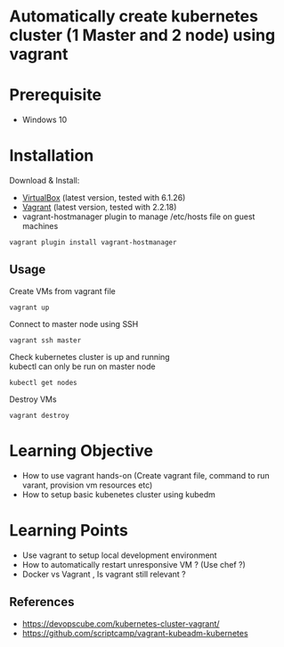 
# Automatically create kubernetes cluster (1 Master and 2 node) using vagrant

# Prerequisite
- Windows 10

# Installation

Download & Install:
- [VirtualBox](https://www.virtualbox.org/wiki/Downloads) (latest version, tested with 6.1.26)
- [Vagrant](https://www.vagrantup.com/downloads.html) (latest version, tested with 2.2.18)
- vagrant-hostmanager plugin to manage /etc/hosts file on guest machines
```shell
vagrant plugin install vagrant-hostmanager
```

## Usage

Create VMs from vagrant file

```shell
vagrant up
```

Connect to master node using SSH

```shell
vagrant ssh master
```

Check kubernetes cluster is up and running <br >
kubectl can only be run on master node

```shell
kubectl get nodes
```

Destroy VMs

```shell
vagrant destroy
```
# Learning Objective
* How to use vagrant hands-on (Create vagrant file, command to run varant, provision vm resources etc)
* How to setup basic kubenetes cluster using kubedm

# Learning Points
* Use vagrant to setup local development environment
* How to automatically restart unresponsive VM ? (Use chef ?)
* Docker vs Vagrant , Is vagrant still relevant ?

## References
* https://devopscube.com/kubernetes-cluster-vagrant/
* https://github.com/scriptcamp/vagrant-kubeadm-kubernetes

